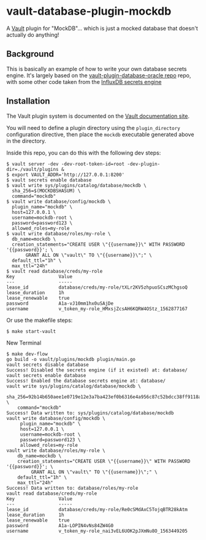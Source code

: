 # vault-database-plugin-mockdb

A [Vault](https://www.vaultproject.io) plugin for "MockDB"... which is just a mocked database that doesn't actually do anything!

## Background

This is basically an example of how to write your own database secrets engine. It's largely based on the [vault-plugin-database-oracle repo](https://github.com/hashicorp/vault-plugin-database-oracle) repo, with some other code taken from the [InfluxDB secrets engine](https://github.com/hashicorp/vault/blob/master/plugins/database/influxdb/influxdb.go)

## Installation

The Vault plugin system is documented on the [Vault documentation site](https://www.vaultproject.io/docs/internals/plugins.html).

You will need to define a plugin directory using the `plugin_directory` configuration directive, then place the `mockdb` executable generated above in the directory.

Inside this repo, you can do this with the following dev steps:

```
$ vault server -dev -dev-root-token-id=root -dev-plugin-dir=./vault/plugins &
$ export VAULT_ADDR='http://127.0.0.1:8200'
$ vault secrets enable database
$ vault write sys/plugins/catalog/database/mockdb \
  sha_256=$(MOCKDBSHASUM) \
  command="mockdb"
$ vault write database/config/mockdb \
  plugin_name="mockdb" \
  host=127.0.0.1 \
  username=mockdb-root \
  password=password123 \
  allowed_roles=my-role
$ vault write database/roles/my-role \
  db_name=mockdb \
  creation_statements="CREATE USER \"{{username}}\" WITH PASSWORD '{{password}}'; \
       GRANT ALL ON \"vault\" TO \"{{username}}\";" \
  default_ttl="1h" \
  max_ttl="24h"
$ vault read database/creds/my-role
Key                Value
---                -----
lease_id           database/creds/my-role/tXLr2KV5zhpuoSCszMChgsoQ
lease_duration     1h
lease_renewable    true
password           A1a-vJ10mm1hx0uSAjDe
username           v_token_my-role_HMxsjZcsAH6KQRW4OStz_1562877167
```

Or use the makefile steps:

```
$ make start-vault
```

New Terminal

```
$ make dev-flow
go build -o vault/plugins/mockdb plugin/main.go
vault secrets disable database
Success! Disabled the secrets engine (if it existed) at: database/
vault secrets enable database
Success! Enabled the database secrets engine at: database/
vault write sys/plugins/catalog/database/mockdb \
    sha_256=92b14b650aee1e0719e12e3a7ba423ef0b6316e4a956c87c52bdcc38ff9118ac \
    command="mockdb"
Success! Data written to: sys/plugins/catalog/database/mockdb
vault write database/config/mockdb \
     plugin_name="mockdb" \
     host=127.0.0.1 \
     username=mockdb-root \
     password=password123 \
     allowed_roles=my-role
vault write database/roles/my-role \
  	db_name=mockdb \
  	creation_statements="CREATE USER \"{{username}}\" WITH PASSWORD '{{password}}'; \
  	     GRANT ALL ON \"vault\" TO \"{{username}}\";" \
  	default_ttl="1h" \
  	max_ttl="24h"
Success! Data written to: database/roles/my-role
vault read database/creds/my-role
Key                Value
---                -----
lease_id           database/creds/my-role/Re0cSMdAxC5TojqBTR28kAtm
lease_duration     1h
lease_renewable    true
password           A1a-LOPIN4vNs84ZW4G0
username           v_token_my-role_nai3vEL6UOK2pJXmNu8O_1563449205
```
